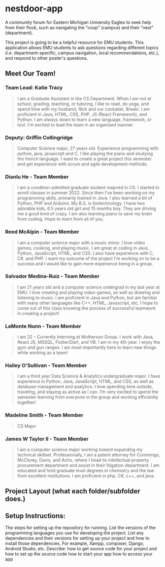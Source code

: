 # nestdoor-app
A community forum for Eastern Michigan University Eagles to seek help from their flock, such as navigating the "coop" (campus) and their "nest" (department).

This project is going to be a helpful resource for EMU students.  This application allows EMU students to ask questions regarding different topics (i.e. department-specific, campus navigation, local recommendations, etc.), and respond to other poster's questions.  

## Meet Our Team!

### Team Lead: Katie Tracy
>I am a Graduate Assistant in the CS Department.  When I am not at school, grading, teaching, or tutoring, I like to read, do yoga, and spend time with my husband, Rick and our cockatiel, Breeki.  I am proficient in Java, HTML, CSS, PHP, JS (React Framework), and Python.  I am always down to learn a new language, framework, or tool.  I'm excited to lead the team in an organized manner.  

### Deputy: Griffin Collingridge
>Computer Science major, 27 years old. Experience programming with python, java, javascript and C. I like playing the piano and studying the french language. I want to create a great project this semester and get experience with scrum and agile development methods.

### Dianlu He - Team Member
>I am a condition-admitted graduate student majored in CS. I started to enroll classes in summer 2022. Since then I've been working on my programming skills, primarily trained in Java. I also learned a bit of Python, PHP and Arduino. My B.S. is biotechnology. I have two adorable kids, 6.5 years old girl and 15 months boy. They are driving me a good kind of crazy. I am also learning piano to save my brain from coding. Hope to learn from all of you.

### Reed McAlpin - Team Member
>I am a computer science major with a music minor. I love video games, cooking, and playing music. I am great at coding in Java, Python, JavaScript, HTML, and CSS. I also have experience with C, C#, and PHP. I want my outcome of the project I'm working on to be a success and I would like to gain more experience being in a group.

### Salvador Medina-Ruiz - Team Member
>I am 21 years old and a computer science undergrad in my last year at EMU. I love creating and playing video-games, as well as drawing and listening to music. I am proficient in Java and Python, but am familiar with many other languages like C++, HTML, Javascript, etc. I hope to come out of this class knowing the process of successful teamwork in creating a project!

### LaMonte Nunn - Team Member
>I am 22 - Currently Interning at Motherson Group. I work with Java, React JS, MSSQL, Flutter/Dart, and VB. I am in my 4th year. I enjoy the gym and gun ranges. I am most importantly here to learn new things while working as a team!

### Hailey O'Sullivan - Team Member
>I am a third year Data Science & Analytics undergraduate major. I have experience in Python, Java, JavaScript,  HTML, and CSS, as well as database management and analytics. I love spending time outside, traveling, and staying as active as I can. I’m very excited to spend the semester learning from everyone in the group and working efficiently together!

### Madeline Smith - Team Member
>CS Major

### James W Taylor II - Team Member
>I am a computer science major working toward expanding my technical skillset.  Professionally, I am a patent attorney for Cummings, McClorey, Davis, and Acho, where I head its intellectual property procurement department and assist in their litigation department.  I am educated and hold graduate level degrees in chemistry and the law from excellent institutions.  I am proficient in php, C#, c++, and java.

## Project Layout (what each folder/subfolder does.) 

## Setup Instructions:
The steps for setting up the repository for running.
List the versions of the programming languages you use for developing the project.
List any dependencies and their versions for setting up your project and how to install those dependencies.  For example, Xampp, composer, Django, Android Studio, etc.
Describe:
how to get source code for your project and how to set up the source code
how to start your app
how to access your app

